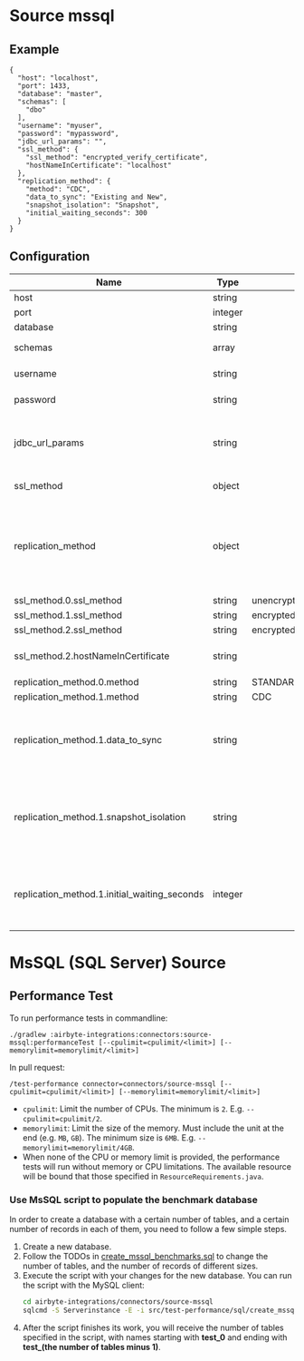 # Source mssql

## Example
```
{
  "host": "localhost",
  "port": 1433,
  "database": "master",
  "schemas": [
    "dbo"
  ],
  "username": "myuser",
  "password": "mypassword",
  "jdbc_url_params": "",
  "ssl_method": {
    "ssl_method": "encrypted_verify_certificate",
    "hostNameInCertificate": "localhost"
  },
  "replication_method": {
    "method": "CDC",
    "data_to_sync": "Existing and New",
    "snapshot_isolation": "Snapshot",
    "initial_waiting_seconds": 300
  }
}
```

## Configuration
| Name | Type | Constant | Default | Description |
| --- | --- | --- | --- | --- |
|host|string||null|The hostname of the database.|
|port|integer||null|The port of the database.|
|database|string||null|The name of the database.|
|schemas|array||["dbo"]|The list of schemas to sync from. Defaults to user. Case sensitive.|
|username|string||null|The username which is used to access the database.|
|password|string||null|The password associated with the username.|
|jdbc_url_params|string||null|Additional properties to pass to the JDBC URL string when connecting to the database formatted as 'key=value' pairs separated by the symbol '&'. (example: key1=value1&key2=value2&key3=value3).|
|ssl_method|object||null|The encryption method which is used when communicating with the database.|
|replication_method|object||STANDARD|The replication method used for extracting data from the database. STANDARD replication requires no setup on the DB side but will not be able to represent deletions incrementally. CDC uses {TBC} to detect inserts, updates, and deletes. This needs to be configured on the source database itself.|
|ssl_method.0.ssl_method|string|unencrypted|null||
|ssl_method.1.ssl_method|string|encrypted_trust_server_certificate|null||
|ssl_method.2.ssl_method|string|encrypted_verify_certificate|null||
|ssl_method.2.hostNameInCertificate|string||null|Specifies the host name of the server. The value of this property must match the subject property of the certificate.|
|replication_method.0.method|string|STANDARD|null||
|replication_method.1.method|string|CDC|null||
|replication_method.1.data_to_sync|string||Existing and New|What data should be synced under the CDC. "Existing and New" will read existing data as a snapshot, and sync new changes through CDC. "New Changes Only" will skip the initial snapshot, and only sync new changes through CDC.|
|replication_method.1.snapshot_isolation|string||Snapshot|Existing data in the database are synced through an initial snapshot. This parameter controls the isolation level that will be used during the initial snapshotting. If you choose the "Snapshot" level, you must enable the <a href="https://docs.microsoft.com/en-us/dotnet/framework/data/adonet/sql/snapshot-isolation-in-sql-server">snapshot isolation mode</a> on the database.|
|replication_method.1.initial_waiting_seconds|integer||300|The amount of time the connector will wait when it launches to determine if there is new data to sync or not. Defaults to 300 seconds. Valid range: 120 seconds to 1200 seconds. Read about <a href="https://docs.airbyte.com/integrations/sources/mysql/#change-data-capture-cdc">initial waiting time</a>.|

# MsSQL (SQL Server) Source

## Performance Test

To run performance tests in commandline:
```shell
./gradlew :airbyte-integrations:connectors:source-mssql:performanceTest [--cpulimit=cpulimit/<limit>] [--memorylimit=memorylimit/<limit>]
```

In pull request:
```shell
/test-performance connector=connectors/source-mssql [--cpulimit=cpulimit/<limit>] [--memorylimit=memorylimit/<limit>]
```

- `cpulimit`: Limit the number of CPUs. The minimum is `2`. E.g. `--cpulimit=cpulimit/2`.
- `memorylimit`: Limit the size of the memory. Must include the unit at the end (e.g. `MB`, `GB`). The minimum size is `6MB`. E.g. `--memorylimit=memorylimit/4GB`.
- When none of the CPU or memory limit is provided, the performance tests will run without memory or CPU limitations. The available resource will be bound that those specified in `ResourceRequirements.java`.

### Use MsSQL script to populate the benchmark database

In order to create a database with a certain number of tables, and a certain number of records in each of them, 
you need to follow a few simple steps.

1. Create a new database.
2. Follow the TODOs in [create_mssql_benchmarks.sql](src/test-performance/sql/create_mssql_benchmarks.sql) to change the number of tables, and the number of records of different sizes.
3. Execute the script with your changes for the new database. You can run the script with the MySQL client:
   ```bash
   cd airbyte-integrations/connectors/source-mssql
   sqlcmd -S Serverinstance -E -i src/test-performance/sql/create_mssql_benchmarks.sql
   ```
4. After the script finishes its work, you will receive the number of tables specified in the script, with names starting with **test_0** and ending with **test_(the number of tables minus 1)**.
